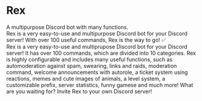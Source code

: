 # Rex
A multipurpose Discord bot with many functions.  
Rex is a very easy-to-use and multipurpose Discord bot for your Discord server! With over 100 useful commands, Rex is the way to go! ✅  
Rex is a very easy-to-use and multiprupose Discord bot for your Discord server! It has over 100 commands, which are divided into 10 categories. Rex is highly configurable and includes many useful functions, such as automoderation against spam, swearing, links and raids, moderation command, welcome announcements with autorole, a ticket system using reactions, memes and cute images of animals, a level system, a customizable prefix, server statistics, funny gamese and much more! What are you waiting for? Invite Rex to your own Discord server!
